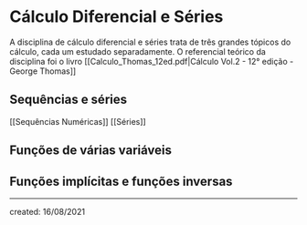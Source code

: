# Cálculo Diferencial e Séries
A disciplina de cálculo diferencial e séries trata de três grandes tópicos do cálculo, cada um estudado separadamente. O referencial teórico da disciplina foi o livro [[Calculo_Thomas_12ed.pdf|Cálculo Vol.2 - 12° edição - George Thomas]]

## Sequências e séries
[[Sequências Numéricas]]
[[Séries]]

## Funções de várias variáveis

## Funções implícitas e funções inversas

---

created: 16/08/2021
